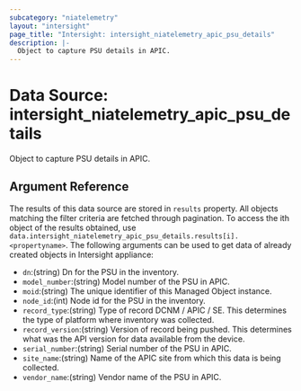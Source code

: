 ```yaml
---
subcategory: "niatelemetry"
layout: "intersight"
page_title: "Intersight: intersight_niatelemetry_apic_psu_details"
description: |-
  Object to capture PSU details in APIC.
---
```


# Data Source: intersight_niatelemetry_apic_psu_details
Object to capture PSU details in APIC.
## Argument Reference
The results of this data source are stored in `results` property.
All objects matching the filter criteria are fetched through pagination.
To access the ith object of the results obtained, use `data.intersight_niatelemetry_apic_psu_details.results[i].<propertyname>`.
The following arguments can be used to get data of already created objects in Intersight appliance:
* `dn`:(string) Dn for the PSU in the inventory. 
* `model_number`:(string) Model number of the PSU in APIC. 
* `moid`:(string) The unique identifier of this Managed Object instance. 
* `node_id`:(int) Node id for the PSU in the inventory. 
* `record_type`:(string) Type of record DCNM / APIC / SE. This determines the type of platform where inventory was collected. 
* `record_version`:(string) Version of record being pushed. This determines what was the API version for data available from the device. 
* `serial_number`:(string) Serial number of the PSU in APIC. 
* `site_name`:(string) Name of the APIC site from which this data is being collected. 
* `vendor_name`:(string) Vendor name of the PSU in APIC. 
 